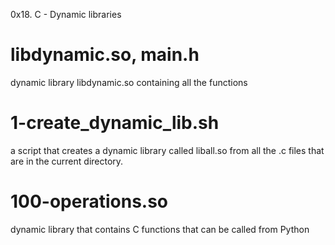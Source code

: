 0x18. C - Dynamic libraries

# libdynamic.so, main.h
dynamic library libdynamic.so containing all the functions

# 1-create_dynamic_lib.sh
a script that creates a dynamic library called liball.so from all the .c files that are in the current directory.

# 100-operations.so
dynamic library that contains C functions that can be called from Python
